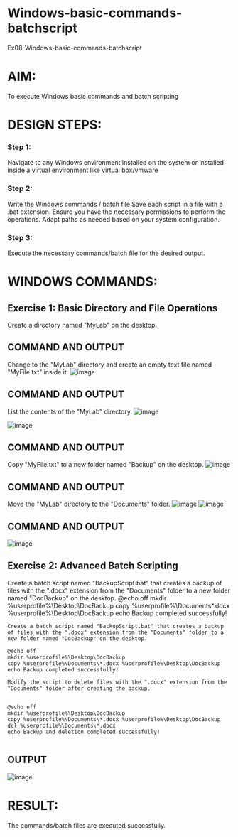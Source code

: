 # Windows-basic-commands-batchscript
Ex08-Windows-basic-commands-batchscript

# AIM:
To execute Windows basic commands and batch scripting

# DESIGN STEPS:

### Step 1:

Navigate to any Windows environment installed on the system or installed inside a virtual environment like virtual box/vmware 

### Step 2:

Write the Windows commands / batch file
Save each script in a file with a .bat extension.
Ensure you have the necessary permissions to perform the operations.
Adapt paths as needed based on your system configuration.
### Step 3:

Execute the necessary commands/batch file for the desired output. 




# WINDOWS COMMANDS:
## Exercise 1: Basic Directory and File Operations
Create a directory named "MyLab" on the desktop.


## COMMAND AND OUTPUT

Change to the "MyLab" directory and create an empty text file named "MyFile.txt" inside it.
![image](https://github.com/Arunkumar215/Windows-basic-commands-batchscript/assets/166196271/2543d001-b53f-4cd7-86e1-4c9c69083faa)


## COMMAND AND OUTPUT

List the contents of the "MyLab" directory.
![image](https://github.com/Arunkumar215/Windows-basic-commands-batchscript/assets/166196271/3aa5fefd-3fc3-4813-92f1-5d7ebdfdb13b)

![image](https://github.com/Arunkumar215/Windows-basic-commands-batchscript/assets/166196271/ada4f191-de97-446e-9688-792f159a4a43)

## COMMAND AND OUTPUT

Copy "MyFile.txt" to a new folder named "Backup" on the desktop.
![image](https://github.com/Arunkumar215/Windows-basic-commands-batchscript/assets/166196271/e1c81f03-c44f-4378-8720-0aa55129851b)

## COMMAND AND OUTPUT

Move the "MyLab" directory to the "Documents" folder.
![image](https://github.com/Arunkumar215/Windows-basic-commands-batchscript/assets/166196271/fe3acdb6-5bdd-43af-8fc8-832c1eaab174)
![image](https://github.com/Arunkumar215/Windows-basic-commands-batchscript/assets/166196271/966b6c45-cd36-46e6-bb1b-f40f17c7dc5d)


## COMMAND AND OUTPUT
![image](https://github.com/Arunkumar215/Windows-basic-commands-batchscript/assets/166196271/d989fca9-6afa-4d4c-8a63-f9ee9acf125e)


## Exercise 2: Advanced Batch Scripting
Create a batch script named "BackupScript.bat" that creates a backup of files with the ".docx" extension from the "Documents" folder to a new folder named "DocBackup" on the desktop.
@echo off mkdir %userprofile%\Desktop\DocBackup copy %userprofile%\Documents*.docx %userprofile%\Desktop\DocBackup echo Backup completed successfully!
```
Create a batch script named "BackupScript.bat" that creates a backup of files with the ".docx" extension from the "Documents" folder to a new folder named "DocBackup" on the desktop.

@echo off
mkdir %userprofile%\Desktop\DocBackup
copy %userprofile%\Documents\*.docx %userprofile%\Desktop\DocBackup
echo Backup completed successfully!

Modify the script to delete files with the ".docx" extension from the "Documents" folder after creating the backup.


@echo off
mkdir %userprofile%\Desktop\DocBackup
copy %userprofile%\Documents\*.docx %userprofile%\Desktop\DocBackup
del %userprofile%\Documents\*.docx
echo Backup and deletion completed successfully!


```






## OUTPUT


![image](https://github.com/Arunkumar215/Windows-basic-commands-batchscript/assets/166196271/ca4acbd9-7903-4239-be38-de6958e39c33)


# RESULT:
The commands/batch files are executed successfully.

